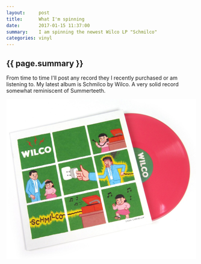 ```yaml
---
layout:     post
title:      What I'm spinning
date:       2017-01-15 11:37:00
summary:    I am spinning the newest Wilco LP "Schmilco"
categories: vinyl
---
```


## {{ page.summary }}

From time to time I'll post any record they I recently purchased or am listening to. My latest album is Schmilco by Wilco. A very solid record somewhat reminiscent of Summerteeth.

[![Schmilco](/images/schmilco.jpg)](http://wilcoworld.net/music/schmilco/)

